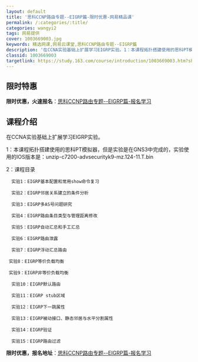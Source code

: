 ```yaml
---
layout: default
title: '思科CCNP路由专题--EIGRP篇-限时优惠-网易精品课'
permalink: /:categories/:title/
categories: wangyi2
tags: 网易提供
cover: 1003669003.jpg
keywords: 精选网课,网易云课堂,思科CCNP路由专题--EIGRP篇
description: '在CCNA实验基础上扩展学习EIGRP实验。1：本课程拓扑搭建使用的思科PT模拟器，但是实验是在GNS3中完成的，实验使'
classid: 1003669003
targetlink: https://study.163.com/course/introduction/1003669003.htm?share=1&shareId=1025206652&utm_campaign=share&utm_medium=iphoneShare&utm_source=&utm_u=1025206652
---
```


## 限时特惠

**限时优惠，火速报名**：[思科CCNP路由专题--EIGRP篇-报名学习](https://study.163.com/course/introduction/1003669003.htm?share=1&shareId=1025206652&utm_campaign=share&utm_medium=iphoneShare&utm_source=&utm_u=1025206652)

## 课程介绍

在CCNA实验基础上扩展学习EIGRP实验。



1：本课程拓扑搭建使用的思科PT模拟器，但是实验是在GNS3中完成的，实验使用的IOS版本是：unzip-c7200-advsecurityk9-mz.124-11.T.bin



2：课程目录



      实验1：EIGRP基本配置和常用show命令复习

      实验2：EIGRP邻居关系建立的条件分析

      实验3：EIGRP多AS号问题研究

      实验4：EIGRP路由条目类型与管理距离修改

      实验5：EIGRP自动汇总和手工汇总

      实验6：EIGRP路由泄露

      实验7：EIGRP浮动汇总路由 

     实验8：EIGRP等价负载均衡 

     实验9：EIGRP非等价负载均衡

      实验10：EIGRP默认路由

      实验11：EIGRP stub区域

      实验12：EIGRP下一跳属性

      实验13：EIGRP被动接口、静态邻居与水平分割属性

      实验14：EIGRP验证

      实验15：EIGRP路由过滤

**限时优惠，报名地址**：[思科CCNP路由专题--EIGRP篇-报名学习](https://study.163.com/course/introduction/1003669003.htm?share=1&shareId=1025206652&utm_campaign=share&utm_medium=iphoneShare&utm_source=&utm_u=1025206652)

